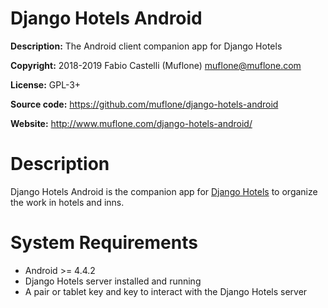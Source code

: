 # Django Hotels Android

**Description:** The Android client companion app for Django Hotels

**Copyright:** 2018-2019 Fabio Castelli (Muflone) <muflone@muflone.com>

**License:** GPL-3+

**Source code:** https://github.com/muflone/django-hotels-android

**Website:** http://www.muflone.com/django-hotels-android/

# Description

Django Hotels Android is the companion app for 
[Django Hotels](http://www.muflone.com/django-hotels-android/) to
organize the work in hotels and inns. 

# System Requirements

* Android >= 4.4.2
* Django Hotels server installed and running
* A pair or tablet key and key to interact with the Django Hotels server
